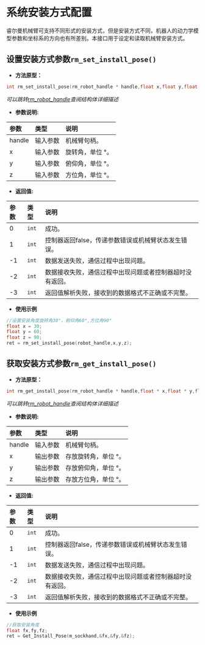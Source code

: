 # 系统安装方式配置

睿尔曼机械臂可支持不同形式的安装方式，但是安装方式不同，机器人的动力学模型参数和坐标系的方向也有所差别。本接口用于设定和读取机械臂安装方式。

## 设置安装方式参数`rm_set_install_pose()`

- **方法原型：**

```C
int rm_set_install_pose(rm_robot_handle * handle,float x,float y,float z)
```

*可以跳转[rm_robot_handle](../struct/robotHandle)查阅结构体详细描述*

- **参数说明:**

|   参数    |   类型    |   说明    |
| :--- | :--- | :--- |
|   handle  |    输入参数    |    机械臂句柄。    |
|  x  |    输入参数    |    旋转角，单位 °。    |
|  y  |    输入参数    |    俯仰角，单位 °。    |
|  z  |    输入参数    |    方位角，单位 °。    |

- **返回值:**

|   参数    |   类型    |   说明    |
| :--- | :--- | :--- |
|   0  |    `int`    |    成功。    |
|   1  |    `int`    |    控制器返回false，传递参数错误或机械臂状态发生错误。    |
|  -1  |    `int`    |    数据发送失败，通信过程中出现问题。    |
|  -2  |    `int`    |    数据接收失败，通信过程中出现问题或者控制器超时没有返回。    |
|  -3  |    `int`    |    返回值解析失败，接收到的数据格式不正确或不完整。    |

- **使用示例**
  
```C
//设置安装角度旋转角30°，俯仰角60°,方位角90°
float x = 30;
float y = 60;
float z = 90;
ret = rm_set_install_pose(robot_handle,x,y,z);
```

## 获取安装方式参数`rm_get_install_pose()`

- **方法原型：**

```C
int rm_get_install_pose(rm_robot_handle * handle,float * x,float * y,float * z)
```

*可以跳转[rm_robot_handle](../struct/robotHandle)查阅结构体详细描述*

- **参数说明:**

|   参数    |   类型    |   说明    |
| :--- | :--- | :--- |
|   handle  |    输入参数    |    机械臂句柄。    |
|  x  |    输出参数    |    存放旋转角，单位 °。    |
|  y  |    输出参数    |    存放俯仰角，单位 °。    |
|  z  |    输出参数    |    存放方位角，单位 °。    |

- **返回值:**

|   参数    |   类型    |   说明    |
| :--- | :--- | :--- |
|   0  |    `int`    |    成功。    |
|   1  |    `int`    |    控制器返回false，传递参数错误或机械臂状态发生错误。    |
|  -1  |    `int`    |    数据发送失败，通信过程中出现问题。    |
|  -2  |    `int`    |    数据接收失败，通信过程中出现问题或者控制器超时没有返回。    |
|  -3  |    `int`    |    返回值解析失败，接收到的数据格式不正确或不完整。    |

- **使用示例**
  
```C
//获取安装角度
float fx,fy,fz;
ret = Get_Install_Pose(m_sockhand,&fx,&fy,&fz);
```
